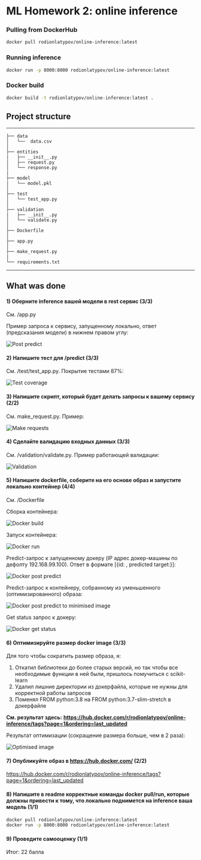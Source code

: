 # ML Homework 2: online inference

### Pulling from DockerHub
```bash
docker pull rodionlatypov/online-inference:latest
```
### Running inference
```bash
docker run -p 8000:8000 rodionlatypov/online-inference:latest
```
### Docker build
```bash
docker build -t rodionlatypov/online-inference:latest .
```

## Project structure
------------

    ├── data
    │   └──  data.csv     
    │   
    ├── entities                   
    |   ├── __init__.py
    │   ├── request.py
    │   └── response.py
    |
    ├── model                      
    |   └── model.pkl      
    │
    ├── test                    
    │   └── test_app.py             
    │                                     
    ├── validation                 
    |   ├── __init__.py
    │   └── validate.py
    │ 
    ├── Dockerfile
    │
    ├── app.py 
    │
    ├── make_request.py 
    |
    └── requirements.txt
    
------------
## What was done

#### 1) Оберните inference вашей модели в rest сервис (3/3)

См. /app.py

Пример запроса к сервису, запущенному локально, ответ (предсказания модели) в нижнем правом углу:

![Post predict](https://github.com/made-ml-in-prod-2021/rodionlatypov/blob/homework2/online_inference/pics/post_predict.jpg)

#### 2) Напишите тест для /predict  (3/3)

Cм. /test/test_app.py. Покрытие тестами 87%:

![Test coverage](https://github.com/made-ml-in-prod-2021/rodionlatypov/blob/homework2/online_inference/pics/test_coverage.jpg)

#### 3) Напишите скрипт, который будет делать запросы к вашему сервису (2/2)

См. make_request.py. Пример:

![Make requests](https://github.com/made-ml-in-prod-2021/rodionlatypov/blob/homework2/online_inference/pics/requests.jpg)

#### 4) Сделайте валидацию входных данных (3/3)

См. /validation/validate.py. Пример работающей валидации:

![Validation](https://github.com/made-ml-in-prod-2021/rodionlatypov/blob/homework2/online_inference/pics/post_predict_validation.jpg)

#### 5) Напишите dockerfile, соберите на его основе образ и запустите локально контейнер (4/4)

См. /Dockerfile 

Сборка контейнера:

![Docker build](https://github.com/made-ml-in-prod-2021/rodionlatypov/blob/homework2/online_inference/pics/docker_build.jpg)

Запуск контейнера:

![Docker run](https://github.com/made-ml-in-prod-2021/rodionlatypov/blob/homework2/online_inference/pics/docker_run.jpg)

Predict-запрос к запущенному докеру (IP адрес докер-машины по дефолту 192.168.99.100). Ответ в формате [{id: , predicted target:}]:

![Docker post predict](https://github.com/made-ml-in-prod-2021/rodionlatypov/blob/homework2/online_inference/pics/docker_post_predict.jpg)

Predict-запрос к контейнеру, собранному из уменьшенного (оптимизированного) образа:

![Docker post predict to minimised image](https://github.com/made-ml-in-prod-2021/rodionlatypov/blob/homework2/online_inference/pics/test_to_minimised_image.jpg)

Get status запрос к докеру:

![Docker get status](https://github.com/made-ml-in-prod-2021/rodionlatypov/blob/homework2/online_inference/pics/docker_get_status.jpg)

#### 6) Оптимизируйте размер docker image (3/3)

Для того чтобы сократить размер образа, я:
1) Откатил библиотеки до более старых версий, но так чтобы все необходимые функции в ней были, пришлось помучиться с scikit-learn
2) Удалил лишние директории из докерфайла, которые не нужны для корректной работы запросов
3) Поменял FROM python:3.8 на FROM python:3.7-slim-stretch в докерфайле

**См. результат здесь:**
**https://hub.docker.com/r/rodionlatypov/online-inference/tags?page=1&ordering=last_updated**

Результат оптимизации (сокращение размера больше, чем в 2 раза):

![Optimised image](https://github.com/made-ml-in-prod-2021/rodionlatypov/blob/homework2/online_inference/pics/resized_image.jpg)

#### 7) Опубликуйте образ в https://hub.docker.com/ (2/2)

https://hub.docker.com/r/rodionlatypov/online-inference/tags?page=1&ordering=last_updated

#### 8) Напишите в readme корректные команды docker pull/run, которые должны привести к тому, что локально поднимется на inference ваша модель (1/1)

```bash
docker pull rodionlatypov/online-inference:latest
docker run -p 8000:8000 rodionlatypov/online-inference:latest
```

#### 9) Проведите самооценку (1/1)

Итог: 22 балла

